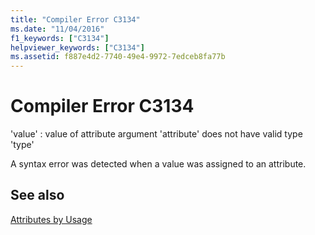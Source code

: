 ```yaml
---
title: "Compiler Error C3134"
ms.date: "11/04/2016"
f1_keywords: ["C3134"]
helpviewer_keywords: ["C3134"]
ms.assetid: f887e4d2-7740-49e4-9972-7edceb8fa77b
---
```

# Compiler Error C3134

'value' : value of attribute argument 'attribute' does not have valid type 'type'

A syntax error was detected when a value was assigned to an attribute.

## See also

[Attributes by Usage](../../windows/attributes/attributes-by-usage.md)